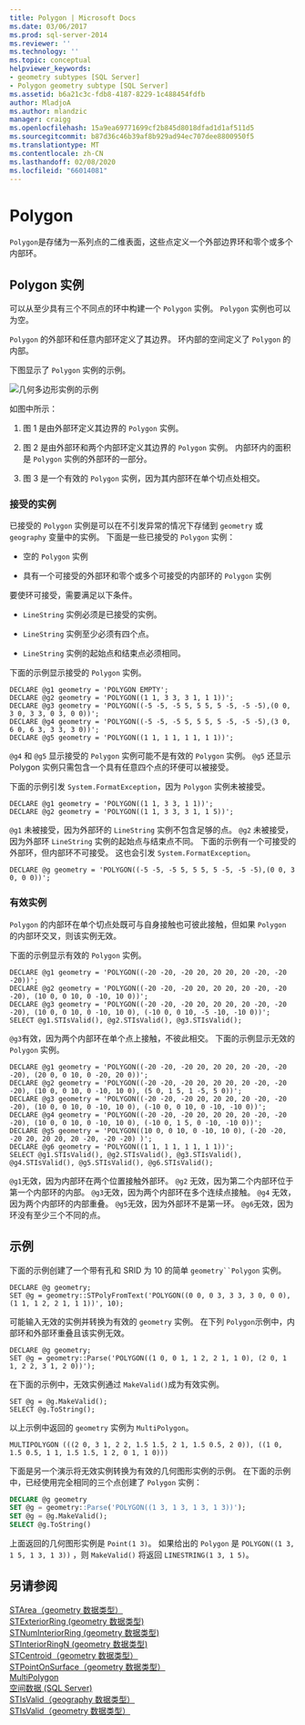 ```yaml
---
title: Polygon | Microsoft Docs
ms.date: 03/06/2017
ms.prod: sql-server-2014
ms.reviewer: ''
ms.technology: ''
ms.topic: conceptual
helpviewer_keywords:
- geometry subtypes [SQL Server]
- Polygon geometry subtype [SQL Server]
ms.assetid: b6a21c3c-fdb8-4187-8229-1c488454fdfb
author: MladjoA
ms.author: mlandzic
manager: craigg
ms.openlocfilehash: 15a9ea69771699cf2b845d8018dfad1d1af511d5
ms.sourcegitcommit: b87d36c46b39af8b929ad94ec707dee8800950f5
ms.translationtype: MT
ms.contentlocale: zh-CN
ms.lasthandoff: 02/08/2020
ms.locfileid: "66014081"
---
```

# <a name="polygon"></a>Polygon
  `Polygon`是存储为一系列点的二维表面，这些点定义一个外部边界环和零个或多个内部环。  
  
## <a name="polygon-instances"></a>Polygon 实例  
 可以从至少具有三个不同点的环中构建一个 `Polygon` 实例。 
  `Polygon` 实例也可以为空。  
  
 
  `Polygon` 的外部环和任意内部环定义了其边界。 环内部的空间定义了 `Polygon` 的内部。  
  
 下图显示了 `Polygon` 实例的示例。  
  
 ![几何多边形实例的示例](../../database-engine/media/polygon.gif "几何 Polygon 实例的示例")  
  
 如图中所示：  
  
1.  图 1 是由外部环定义其边界的 `Polygon` 实例。  
  
2.  图 2 是由外部环和两个内部环定义其边界的 `Polygon` 实例。 内部环内的面积是 `Polygon` 实例的外部环的一部分。  
  
3.  图 3 是一个有效的 `Polygon` 实例，因为其内部环在单个切点处相交。  
  
### <a name="accepted-instances"></a>接受的实例  
 已接受的 `Polygon` 实例是可以在不引发异常的情况下存储到 `geometry` 或 `geography` 变量中的实例。 下面是一些已接受的 `Polygon` 实例：  
  
-   空的 `Polygon` 实例  
  
-   具有一个可接受的外部环和零个或多个可接受的内部环的 `Polygon` 实例  
  
 要使环可接受，需要满足以下条件。  
  
-   
  `LineString` 实例必须是已接受的实例。  
  
-   
  `LineString` 实例至少必须有四个点。  
  
-   
  `LineString` 实例的起始点和结束点必须相同。  
  
 下面的示例显示接受的 `Polygon` 实例。  
  
```  
DECLARE @g1 geometry = 'POLYGON EMPTY';  
DECLARE @g2 geometry = 'POLYGON((1 1, 3 3, 3 1, 1 1))';  
DECLARE @g3 geometry = 'POLYGON((-5 -5, -5 5, 5 5, 5 -5, -5 -5),(0 0, 3 0, 3 3, 0 3, 0 0))';  
DECLARE @g4 geometry = 'POLYGON((-5 -5, -5 5, 5 5, 5 -5, -5 -5),(3 0, 6 0, 6 3, 3 3, 3 0))';  
DECLARE @g5 geometry = 'POLYGON((1 1, 1 1, 1 1, 1 1))';  
```  
  
 
  `@g4` 和 `@g5` 显示接受的 `Polygon` 实例可能不是有效的 `Polygon` 实例。 
  `@g5` 还显示 Polygon 实例只需包含一个具有任意四个点的环便可以被接受。  
  
 下面的示例引发 `System.FormatException`，因为 `Polygon` 实例未被接受。  
  
```  
DECLARE @g1 geometry = 'POLYGON((1 1, 3 3, 1 1))';  
DECLARE @g2 geometry = 'POLYGON((1 1, 3 3, 3 1, 1 5))';  
```  
  
 
  `@g1` 未被接受，因为外部环的 `LineString` 实例不包含足够的点。 
  `@g2` 未被接受，因为外部环 `LineString` 实例的起始点与结束点不同。 下面的示例有一个可接受的外部环，但内部环不可接受。 这也会引发 `System.FormatException`。  
  
```  
DECLARE @g geometry = 'POLYGON((-5 -5, -5 5, 5 5, 5 -5, -5 -5),(0 0, 3 0, 0 0))';  
```  
  
### <a name="valid-instances"></a>有效实例  
 
  `Polygon` 的内部环在单个切点处既可与自身接触也可彼此接触，但如果 `Polygon` 的内部环交叉，则该实例无效。  
  
 下面的示例显示有效的 `Polygon` 实例。  
  
```  
DECLARE @g1 geometry = 'POLYGON((-20 -20, -20 20, 20 20, 20 -20, -20 -20))';  
DECLARE @g2 geometry = 'POLYGON((-20 -20, -20 20, 20 20, 20 -20, -20 -20), (10 0, 0 10, 0 -10, 10 0))';  
DECLARE @g3 geometry = 'POLYGON((-20 -20, -20 20, 20 20, 20 -20, -20 -20), (10 0, 0 10, 0 -10, 10 0), (-10 0, 0 10, -5 -10, -10 0))';  
SELECT @g1.STIsValid(), @g2.STIsValid(), @g3.STIsValid();  
```  
  
 `@g3`有效，因为两个内部环在单个点上接触，不彼此相交。 下面的示例显示无效的 `Polygon` 实例。  
  
```  
DECLARE @g1 geometry = 'POLYGON((-20 -20, -20 20, 20 20, 20 -20, -20 -20), (20 0, 0 10, 0 -20, 20 0))';  
DECLARE @g2 geometry = 'POLYGON((-20 -20, -20 20, 20 20, 20 -20, -20 -20), (10 0, 0 10, 0 -10, 10 0), (5 0, 1 5, 1 -5, 5 0))';  
DECLARE @g3 geometry = 'POLYGON((-20 -20, -20 20, 20 20, 20 -20, -20 -20), (10 0, 0 10, 0 -10, 10 0), (-10 0, 0 10, 0 -10, -10 0))';  
DECLARE @g4 geometry = 'POLYGON((-20 -20, -20 20, 20 20, 20 -20, -20 -20), (10 0, 0 10, 0 -10, 10 0), (-10 0, 1 5, 0 -10, -10 0))';  
DECLARE @g5 geometry = 'POLYGON((10 0, 0 10, 0 -10, 10 0), (-20 -20, -20 20, 20 20, 20 -20, -20 -20) )';  
DECLARE @g6 geometry = 'POLYGON((1 1, 1 1, 1 1, 1 1))';  
SELECT @g1.STIsValid(), @g2.STIsValid(), @g3.STIsValid(), @g4.STIsValid(), @g5.STIsValid(), @g6.STIsValid();  
```  
  
 `@g1`无效，因为内部环在两个位置接触外部环。 
  `@g2` 无效，因为第二个内部环位于第一个内部环的内部。 `@g3`无效，因为两个内部环在多个连续点接触。 
  `@g4` 无效，因为两个内部环的内部重叠。 `@g5`无效，因为外部环不是第一环。 `@g6`无效，因为环没有至少三个不同的点。  
  
## <a name="examples"></a>示例  
 下面的示例创建了一个带有孔和 SRID 为 10 的简单 `geometry``Polygon` 实例。  
  
```  
DECLARE @g geometry;  
SET @g = geometry::STPolyFromText('POLYGON((0 0, 0 3, 3 3, 3 0, 0 0), (1 1, 1 2, 2 1, 1 1))', 10);  
```  
  
 可能输入无效的实例并转换为有效的 `geometry` 实例。 在下列 `Polygon`示例中，内部环和外部环重叠且该实例无效。  
  
```  
DECLARE @g geometry;  
SET @g = geometry::Parse('POLYGON((1 0, 0 1, 1 2, 2 1, 1 0), (2 0, 1 1, 2 2, 3 1, 2 0))');  
```  
  
 在下面的示例中，无效实例通过 `MakeValid()`成为有效实例。  
  
```  
SET @g = @g.MakeValid();  
SELECT @g.ToString();  
```  
  
 以上示例中返回的 `geometry` 实例为 `MultiPolygon`。  
  
```  
MULTIPOLYGON (((2 0, 3 1, 2 2, 1.5 1.5, 2 1, 1.5 0.5, 2 0)), ((1 0, 1.5 0.5, 1 1, 1.5 1.5, 1 2, 0 1, 1 0)))  
```  
  
 下面是另一个演示将无效实例转换为有效的几何图形实例的示例。 在下面的示例中，已经使用完全相同的三个点创建了 `Polygon` 实例：  
  
```sql  
DECLARE @g geometry  
SET @g = geometry::Parse('POLYGON((1 3, 1 3, 1 3, 1 3))');  
SET @g = @g.MakeValid();  
SELECT @g.ToString()  
```  
  
 上面返回的几何图形实例是 `Point(1 3)`。  如果给出的 `Polygon` 是 `POLYGON((1 3, 1 5, 1 3, 1 3))` ，则 `MakeValid()` 将返回 `LINESTRING(1 3, 1 5)`。  
  
## <a name="see-also"></a>另请参阅  
 [STArea（geometry 数据类型）](/sql/t-sql/spatial-geometry/starea-geometry-data-type)   
 [STExteriorRing &#40;geometry 数据类型&#41;](/sql/t-sql/spatial-geometry/stexteriorring-geometry-data-type)   
 [STNumInteriorRing &#40;geometry 数据类型&#41;](/sql/t-sql/spatial-geometry/stnuminteriorring-geometry-data-type)   
 [STInteriorRingN &#40;geometry 数据类型&#41;](/sql/t-sql/spatial-geometry/stinteriorringn-geometry-data-type)   
 [STCentroid（geometry 数据类型）](/sql/t-sql/spatial-geometry/stcentroid-geometry-data-type)   
 [STPointOnSurface（geometry 数据类型）](/sql/t-sql/spatial-geometry/stpointonsurface-geometry-data-type)   
 [MultiPolygon](../spatial/polygon.md)   
 [空间数据 (SQL Server)](../spatial/spatial-data-sql-server.md)   
 [STIsValid（geography 数据类型）](/sql/t-sql/spatial-geography/stisvalid-geography-data-type)   
 [STIsValid（geometry 数据类型）](/sql/t-sql/spatial-geometry/stisvalid-geometry-data-type)  
  
  
